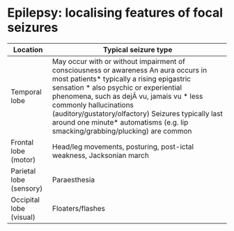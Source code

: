 # Epilepsy: localising features of focal seizures

| Location                | Typical seizure type                                                                                                                                                                                                                                                                                                                                                                        |
| ----------------------- | ------------------------------------------------------------------------------------------------------------------------------------------------------------------------------------------------------------------------------------------------------------------------------------------------------------------------------------------------------------------------------------------- |
| Temporal lobe           | May occur with or without impairment of consciousness or awareness An aura occurs in most patients\* typically a rising epigastric sensation \* also psychic or experiential phenomena, such as dejÃ  vu, jamais vu \* less commonly hallucinations (auditory/gustatory/olfactory) Seizures typically last around one minute\* automatisms (e.g. lip smacking/grabbing/plucking) are common |
| Frontal lobe (motor)    | Head/leg movements, posturing, post-ictal weakness, Jacksonian march                                                                                                                                                                                                                                                                                                                        |
| Parietal lobe (sensory) | Paraesthesia                                                                                                                                                                                                                                                                                                                                                                                |
| Occipital lobe (visual) | Floaters/flashes                                                                                                                                                                                                                                                                                                                                                                            |

